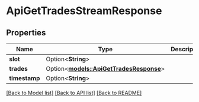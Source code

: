 # ApiGetTradesStreamResponse

## Properties

Name | Type | Description | Notes
------------ | ------------- | ------------- | -------------
**slot** | Option<**String**> |  | [optional]
**trades** | Option<[**models::ApiGetTradesResponse**](apiGetTradesResponse.md)> |  | [optional]
**timestamp** | Option<**String**> |  | [optional]

[[Back to Model list]](../README.md#documentation-for-models) [[Back to API list]](../README.md#documentation-for-api-endpoints) [[Back to README]](../README.md)


